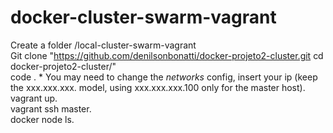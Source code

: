 # docker-cluster-swarm-vagrant<br>

Create a folder /local-cluster-swarm-vagrant<br>
Git clone "https://github.com/denilsonbonatti/docker-projeto2-cluster.git cd docker-projeto2-cluster/"<br>
code . * You may need to change the <i>networks</i> config, insert your ip (keep the xxx.xxx.xxx. model, using xxx.xxx.xxx.100 only for the master host).<br>
vagrant up.<br>
vagrant ssh master.<br>
docker node ls.<br>
